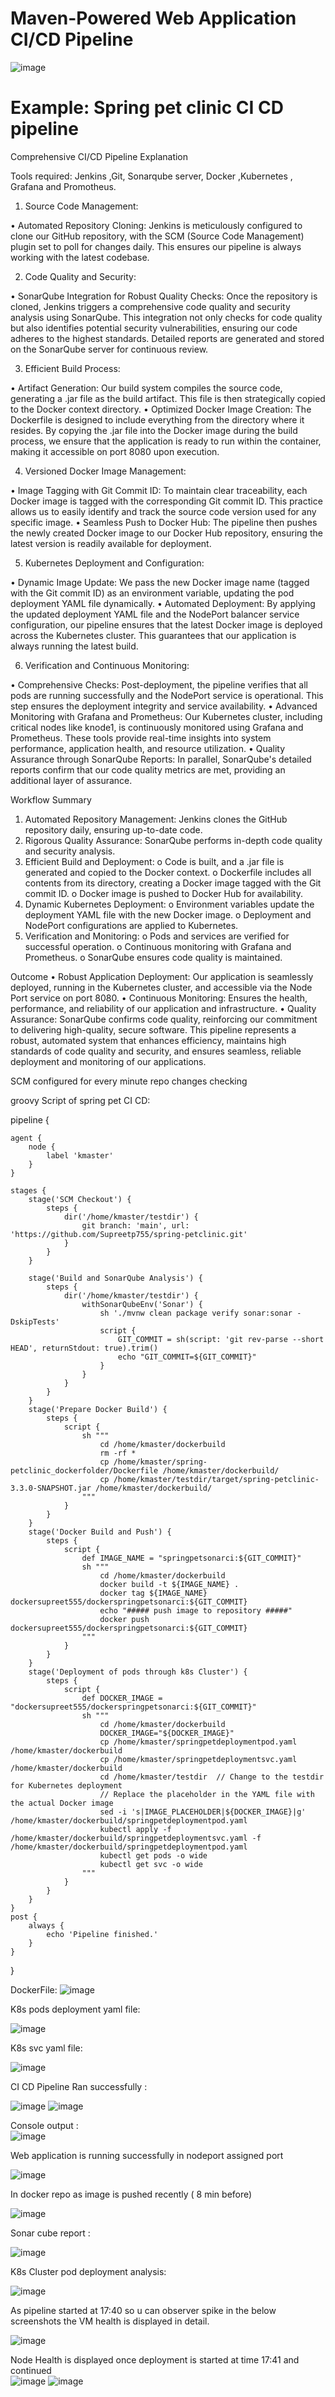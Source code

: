 # Maven-Powered Web Application CI/CD Pipeline

![image](https://github.com/user-attachments/assets/daa35ee6-f6d6-4699-8660-17014367830b)


# Example: Spring pet clinic CI CD pipeline



Comprehensive CI/CD Pipeline Explanation



Tools required: Jenkins ,Git, Sonarqube server, Docker ,Kubernetes , Grafana and Promotheus.
1.	Source Code Management:

•	Automated Repository Cloning: Jenkins is meticulously configured to clone our GitHub repository, with the SCM (Source Code Management) plugin set to poll for changes daily. This ensures our pipeline is always working with the latest codebase.

2.	Code Quality and Security:

•	SonarQube Integration for Robust Quality Checks: Once the repository is cloned, Jenkins triggers a comprehensive code quality and security analysis using SonarQube. This integration not only checks for code quality but also identifies potential security vulnerabilities, ensuring our code adheres to the highest standards. Detailed reports are generated and stored on the SonarQube server for continuous review.

3.	Efficient Build Process:

•	Artifact Generation: Our build system compiles the source code, generating a .jar file as the build artifact. This file is then strategically copied to the Docker context directory.
•	Optimized Docker Image Creation: The Dockerfile is designed to include everything from the directory where it resides. By copying the .jar file into the Docker image during the build process, we ensure that the application is ready to run within the container, making it accessible on port 8080 upon execution.

4.	Versioned Docker Image Management:

•	Image Tagging with Git Commit ID: To maintain clear traceability, each Docker image is tagged with the corresponding Git commit ID. This practice allows us to easily identify and track the source code version used for any specific image.
•	Seamless Push to Docker Hub: The pipeline then pushes the newly created Docker image to our Docker Hub repository, ensuring the latest version is readily available for deployment.

5.	Kubernetes Deployment and Configuration:

•	Dynamic Image Update: We pass the new Docker image name (tagged with the Git commit ID) as an environment variable, updating the pod deployment YAML file dynamically.
•	Automated Deployment: By applying the updated deployment YAML file and the NodePort balancer service configuration, our pipeline ensures that the latest Docker image is deployed across the Kubernetes cluster. This guarantees that our application is always running the latest build.

6.	Verification and Continuous Monitoring:

•	Comprehensive Checks: Post-deployment, the pipeline verifies that all pods are running successfully and the NodePort service is operational. This step ensures the deployment integrity and service availability.
•	Advanced Monitoring with Grafana and Prometheus: Our Kubernetes cluster, including critical nodes like knode1, is continuously monitored using Grafana and Prometheus. These tools provide real-time insights into system performance, application health, and resource utilization.
•	Quality Assurance through SonarQube Reports: In parallel, SonarQube's detailed reports confirm that our code quality metrics are met, providing an additional layer of assurance.

Workflow Summary
1.	Automated Repository Management: Jenkins clones the GitHub repository daily, ensuring up-to-date code.
2.	Rigorous Quality Assurance: SonarQube performs in-depth code quality and security analysis.
3.	Efficient Build and Deployment:
		o	Code is built, and a .jar file is generated and copied to the Docker context.
		o	Dockerfile includes all contents from its directory, creating a Docker image tagged with the Git commit ID.
		o	Docker image is pushed to Docker Hub for availability.
4.	Dynamic Kubernetes Deployment:
		o	Environment variables update the deployment YAML file with the new Docker image.
		o	Deployment and NodePort configurations are applied to Kubernetes.
5.	Verification and Monitoring:
		o	Pods and services are verified for successful operation.
		o	Continuous monitoring with Grafana and Prometheus.
		o	SonarQube ensures code quality is maintained.

Outcome
•	Robust Application Deployment: Our application is seamlessly deployed, running in the Kubernetes cluster, and accessible via the Node Port service on port 8080.
•	Continuous Monitoring: Ensures the health, performance, and reliability of our application and infrastructure.
•	Quality Assurance: SonarQube confirms code quality, reinforcing our commitment to delivering high-quality, secure software.
This pipeline represents a robust, automated system that enhances efficiency, maintains high standards of code quality and security, and ensures seamless, reliable deployment and monitoring of our applications.



 
SCM configured for every minute repo changes checking
 
groovy Script of spring pet CI CD: 

pipeline {

    agent {
        node {
            label 'kmaster'
        }
    }
		
    stages {
        stage('SCM Checkout') {
            steps {
                dir('/home/kmaster/testdir') {
                    git branch: 'main', url: 'https://github.com/Supreetp755/spring-petclinic.git'
                }
            }
        }
				
        stage('Build and SonarQube Analysis') {
            steps {
                dir('/home/kmaster/testdir') {
                    withSonarQubeEnv('Sonar') {
                        sh './mvnw clean package verify sonar:sonar -DskipTests'
                        script {
                            GIT_COMMIT = sh(script: 'git rev-parse --short HEAD', returnStdout: true).trim()
                            echo "GIT_COMMIT=${GIT_COMMIT}"
                        }
                    }
                }
            }
        }
        stage('Prepare Docker Build') {
            steps {
                script {
                    sh """
                        cd /home/kmaster/dockerbuild
                        rm -rf *
                        cp /home/kmaster/spring-petclinic_dockerfolder/Dockerfile /home/kmaster/dockerbuild/
                        cp /home/kmaster/testdir/target/spring-petclinic-3.3.0-SNAPSHOT.jar /home/kmaster/dockerbuild/
                    """
                }
            }
        }
        stage('Docker Build and Push') {
            steps {
                script {
                    def IMAGE_NAME = "springpetsonarci:${GIT_COMMIT}"
                    sh """
                        cd /home/kmaster/dockerbuild
                        docker build -t ${IMAGE_NAME} .
                        docker tag ${IMAGE_NAME} dockersupreet555/dockerspringpetsonarci:${GIT_COMMIT}
                        echo "##### push image to repository #####"
                        docker push dockersupreet555/dockerspringpetsonarci:${GIT_COMMIT}
                    """
                }
            }
        }
        stage('Deployment of pods through k8s Cluster') {
            steps {
                script {
                    def DOCKER_IMAGE = "dockersupreet555/dockerspringpetsonarci:${GIT_COMMIT}"
                    sh """
                        cd /home/kmaster/dockerbuild
                        DOCKER_IMAGE="${DOCKER_IMAGE}"
                        cp /home/kmaster/springpetdeploymentpod.yaml /home/kmaster/dockerbuild
                        cp /home/kmaster/springpetdeploymentsvc.yaml /home/kmaster/dockerbuild
                        cd /home/kmaster/testdir  // Change to the testdir for Kubernetes deployment
                        // Replace the placeholder in the YAML file with the actual Docker image
                        sed -i 's|IMAGE_PLACEHOLDER|${DOCKER_IMAGE}|g' /home/kmaster/dockerbuild/springpetdeploymentpod.yaml
                        kubectl apply -f /home/kmaster/dockerbuild/springpetdeploymentsvc.yaml -f /home/kmaster/dockerbuild/springpetdeploymentpod.yaml
                        kubectl get pods -o wide
                        kubectl get svc -o wide
                    """
                }
            }
        }
    }
    post {
        always {
            echo 'Pipeline finished.'
        }
    }
}



DockerFile:
![image](https://github.com/user-attachments/assets/9c3eb2c5-a691-4a25-aa54-8a3e4773cb68)

 
K8s pods deployment yaml file:
 
![image](https://github.com/user-attachments/assets/84cdbef7-55b3-49ea-99d9-90cbade5cf27)

K8s svc yaml file:

 ![image](https://github.com/user-attachments/assets/28c1e7c6-67d8-4763-93e0-2e9c13cab464)



CI CD Pipeline Ran successfully :

  ![image](https://github.com/user-attachments/assets/518e8e8f-fb16-4f26-83c6-11ff7bb73e15)
	![image](https://github.com/user-attachments/assets/5baae7e2-af1a-49b0-8366-8a9ebca94b64)



Console output :               
![image](https://github.com/user-attachments/assets/6cd8f8bc-88b6-426d-b7f7-190b6ade1fcb)

Web application is running successfully in nodeport assigned port 

![image](https://github.com/user-attachments/assets/4bdf4947-0f54-4ac8-b4c8-b52eea02fad2)

In docker repo as image is pushed recently ( 8 min before)  

![image](https://github.com/user-attachments/assets/83c3b5c2-c964-4cdf-b672-6001bd9da750)



Sonar cube report :

   ![image](https://github.com/user-attachments/assets/3cfe3b3a-87e9-4e73-9c54-a6b7cdfecbc6)


K8s Cluster pod deployment analysis:
 
![image](https://github.com/user-attachments/assets/d22963fc-9f74-4290-bed0-6242793661cd)



As pipeline started at 17:40 so u can observer spike in the below screenshots the VM health  is displayed in detail.
    
![image](https://github.com/user-attachments/assets/69688a4a-c691-4ae0-b48f-b41866aa7f79)


Node Health is displayed once deployment is started at time 17:41 and continued           
![image](https://github.com/user-attachments/assets/fab5c3d1-b914-465f-85c2-ad8bb67692ad)
![image](https://github.com/user-attachments/assets/58730130-ffee-4337-acef-ee5d2765469e)



